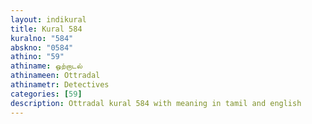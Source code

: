 ```yaml
---
layout: indikural
title: Kural 584
kuralno: "584"
abskno: "0584"
athino: "59"
athiname: ஒற்றாடல்
athinameen: Ottradal
athinametr: Detectives
categories: [59]
description: Ottradal kural 584 with meaning in tamil and english 
---
```


